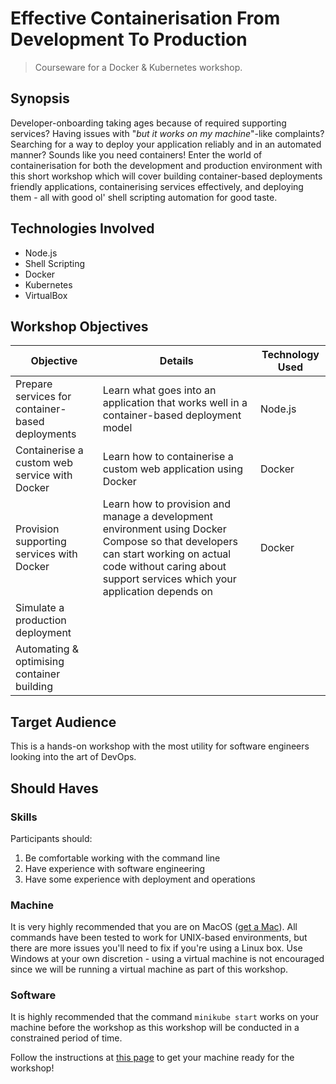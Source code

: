 # Effective Containerisation From Development To Production
> Courseware for a Docker & Kubernetes workshop.

## Synopsis
Developer-onboarding taking ages because of required supporting services? Having issues with "*but it works on my machine*"-like complaints? Searching for a way to deploy your application reliably and in an automated manner? Sounds like you need containers! Enter the world of containerisation for both the development and production environment with this short workshop which will cover building container-based deployments friendly applications, containerising services effectively, and deploying them - all with good ol' shell scripting automation for good taste.

## Technologies Involved
- Node.js
- Shell Scripting
- Docker
- Kubernetes
- VirtualBox

## Workshop Objectives
| Objective | Details | Technology Used |
| --- | --- | --- |
| Prepare services for container-based deployments | Learn what goes into an application that works well in a container-based deployment model| Node.js |
| Containerise a custom web service with Docker | Learn how to containerise a custom web application using Docker | Docker |
| Provision supporting services with Docker | Learn how to provision and manage a development environment using Docker Compose so that developers can start working on actual code without caring about support services which your application depends on | Docker |
| Simulate a production deployment |
| Automating & optimising container building |

## Target Audience
This is a hands-on workshop with the most utility for software engineers looking into the art of DevOps.

## Should Haves
### Skills
Participants should:
1. Be comfortable working with the command line
2. Have experience with software engineering
3. Have some experience with deployment and operations

### Machine
It is very highly recommended that you are on MacOS ([get a Mac](https://sg.carousell.com/search/products/?query=macbook%20pro%202015)). All commands have been tested to work for UNIX-based environments, but there are more issues you'll need to fix if you're using a Linux box. Use Windows at your own discretion - using a virtual machine is not encouraged since we will be running a virtual machine as part of this workshop.

### Software
It is highly recommended that the command `minikube start` works on your machine before the workshop as this workshop will be conducted in a constrained period of time.

Follow the instructions at [this page](./00-setup/README.md) to get your machine ready for the workshop!
